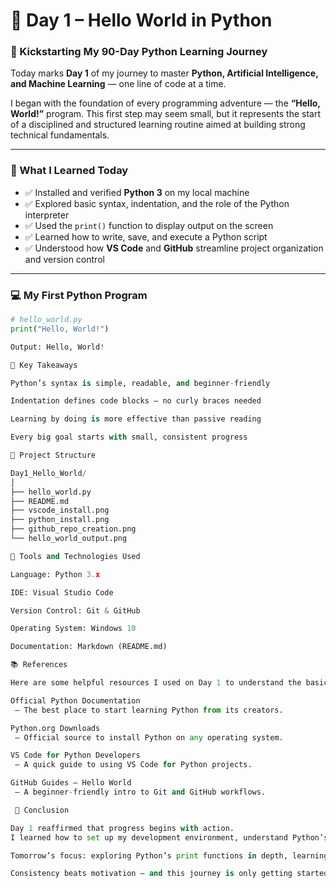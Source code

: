 # 🐍 Day 1 – Hello World in Python

### 🚀 Kickstarting My 90-Day Python Learning Journey

Today marks **Day 1** of my journey to master **Python, Artificial Intelligence, and Machine Learning** — one line of code at a time.  

I began with the foundation of every programming adventure — the **“Hello, World!”** program. This first step may seem small, but it represents the start of a disciplined and structured learning routine aimed at building strong technical fundamentals.  

---

### 🧠 What I Learned Today

- ✅ Installed and verified **Python 3** on my local machine  
- ✅ Explored basic syntax, indentation, and the role of the Python interpreter  
- ✅ Used the `print()` function to display output on the screen  
- ✅ Learned how to write, save, and execute a Python script  
- ✅ Understood how **VS Code** and **GitHub** streamline project organization and version control  

---

### 💻 My First Python Program

```python
# hello_world.py
print("Hello, World!")

Output: Hello, World!

🧩 Key Takeaways

Python’s syntax is simple, readable, and beginner-friendly

Indentation defines code blocks — no curly braces needed

Learning by doing is more effective than passive reading

Every big goal starts with small, consistent progress

📂 Project Structure

Day1_Hello_World/
│
├── hello_world.py
├── README.md
├── vscode_install.png
├── python_install.png
├── github_repo_creation.png
└── hello_world_output.png

🔧 Tools and Technologies Used

Language: Python 3.x

IDE: Visual Studio Code

Version Control: Git & GitHub

Operating System: Windows 10

Documentation: Markdown (README.md)

📚 References

Here are some helpful resources I used on Day 1 to understand the basics of Python:

Official Python Documentation
 – The best place to start learning Python from its creators.

Python.org Downloads
 – Official source to install Python on any operating system.

VS Code for Python Developers
 – A quick guide to using VS Code for Python projects.

GitHub Guides – Hello World
 – A beginner-friendly intro to Git and GitHub workflows.

 🧭 Conclusion

Day 1 reaffirmed that progress begins with action.
I learned how to set up my development environment, understand Python’s core syntax, and commit my first project to GitHub.

Tomorrow’s focus: exploring Python’s print functions in depth, learning how to format and structure output effectively while continuing to strengthen my version control habits.

Consistency beats motivation — and this journey is only getting started. 🚀